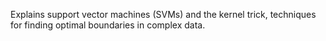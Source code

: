 Explains support vector machines (SVMs) and the kernel trick, techniques for finding optimal boundaries in complex data.

